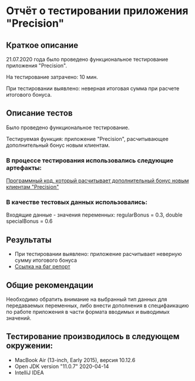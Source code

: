 # Отчёт о тестировании приложения "Precision"

## Краткое описание

21.07.2020 года было проведено функциональное тестирование 
приложения "Precision".

На тестирование затрачено: 10 мин.

При тестировании выявлено: неверная итоговая сумма при расчете итогового бонуса.

## Описание тестов

Было проведено функциональное тестирование.

Тестируемая функция: приложение "Precision", расчитывающее дополнительный бонус новым клиентам.

### В процессе тестирования использовались следующие артефакты:
[Программный код, который расчитывает дополнительный бонус новым клиентам "Precision"](https://github.com/Tatiana-Brener/Task2.2_Java_Precision/tree/master/src)

### В качестве тестовых данных использовались:
Входящие данные - значения переменных: regularBonus = 0.3, double specialBonus = 0.6
                                 
## Результаты

- При тестировании выявлено: приложение расчитывает неверную сумму итогового бонуса
- [Ссылка на баг репорт](https://github.com/Tatiana-Brener/Task2.2_Java_Precision/issues/1)

## Общие рекомендации

Необходимо обратить внимание на выбранный тип данных для передаваемых переменных, либо внести дополнения в специфаикацию по работе приложения в части формата вводимых и выводимых значений.

## Тестирование производилось в следующем окружении:
- MacBook Air (13-inch, Early 2015), версия 10.12.6
- Open JDK version "11.0.7" 2020-04-14
- IntelliJ IDEA
